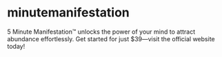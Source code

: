 # minutemanifestation
5 Minute Manifestation™ unlocks the power of your mind to attract abundance effortlessly. Get started for just $39—visit the official website today!
